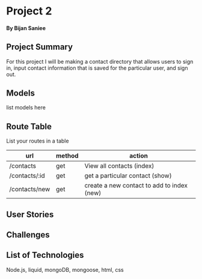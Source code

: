 # Project 2 
#### By Bijan Saniee

## Project Summary
For this project I will be making a contact directory that allows users to sign in, input contact information that is saved for the particular user, 
and sign out. 

## Models
list models here


## Route Table
List your routes in a table

| url | method | action |
|-----|--------|--------|
| /contacts | get | View all contacts (index)|
| /contacts/:id | get | get a particular contact (show)|
| /contacts/new | get | create a new contact to add to index (new) |

## User Stories

## Challenges

## List of Technologies
Node.js, liquid, mongoDB, mongoose, html, css